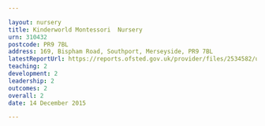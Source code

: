 ```yaml
---

layout: nursery
title: Kinderworld Montessori  Nursery
urn: 310432
postcode: PR9 7BL
address: 169, Bispham Road, Southport, Merseyside, PR9 7BL
latestReportUrl: https://reports.ofsted.gov.uk/provider/files/2534582/urn/310432.pdf
teaching: 2
development: 2
leadership: 2
outcomes: 2
overall: 2
date: 14 December 2015

---
```

